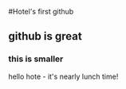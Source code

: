 #Hotel's first github 

## github is great

### this is smaller

hello hote - it's nearly lunch time!

